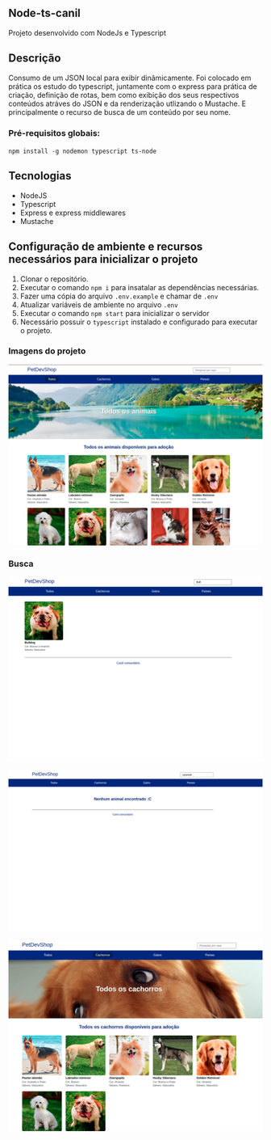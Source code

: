 ## Node-ts-canil
Projeto desenvolvido com NodeJs e Typescript

## Descrição
Consumo de um JSON local para exibir dinâmicamente. Foi colocado em prática os estudo do typescript, juntamente com o express para prática de criação, definição de rotas, bem como exibição dos seus respectivos conteúdos atráves do JSON e da renderização utlizando o Mustache. E principalmente o recurso de busca de um conteúdo por seu nome. 

### Pré-requisitos globais:
`npm install -g nodemon typescript ts-node`

## Tecnologias
<ul>
<li>NodeJS</li>
<li>Typescript</li>
<li>Express e express middlewares</li>
<li>Mustache</li>
</ul>

## Configuração de ambiente e recursos necessários para inicializar o projeto
1. Clonar o repositório.
1. Executar o comando ` npm i ` para insatalar as dependências necessárias.
1. Fazer uma cópia do arquivo `.env.example` e chamar de `.env`
1. Atualizar variáveis de ambiente no arquivo `.env`
1. Executar o comando `npm start` para inicializar o servidor
1. Necessário possuir o `typescript` instalado e configurado para executar o projeto.


### Imagens do projeto

<p> <img src="./public/images/git/todos.png">  </p>

### Busca
<p> <img src="./public/images/git/bsc.png">  </p>

<p> <img src="./public/images/git/busca.png">  </p>

<p> <img src="./public/images/git/dogsC.png">  </p>